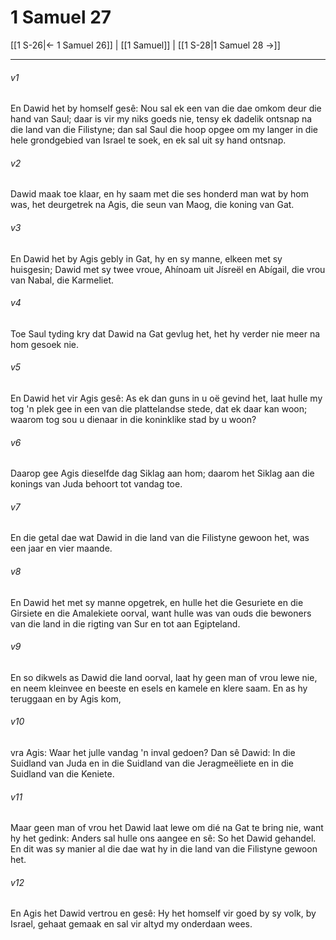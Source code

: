 # 1 Samuel 27

[[1 S-26|← 1 Samuel 26]] | [[1 Samuel]] | [[1 S-28|1 Samuel 28 →]]
***

###### v1
En Dawid het by homself gesê: Nou sal ek een van die dae omkom deur die hand van Saul; daar is vir my niks goeds nie, tensy ek dadelik ontsnap na die land van die Filistyne; dan sal Saul die hoop opgee om my langer in die hele grondgebied van Israel te soek, en ek sal uit sy hand ontsnap. 
###### v2
Dawid maak toe klaar, en hy saam met die ses honderd man wat by hom was, het deurgetrek na Agis, die seun van Maog, die koning van Gat. 
###### v3
En Dawid het by Agis gebly in Gat, hy en sy manne, elkeen met sy huisgesin; Dawid met sy twee vroue, Ahínoam uit Jísreël en Abígail, die vrou van Nabal, die Karmeliet. 
###### v4
Toe Saul tyding kry dat Dawid na Gat gevlug het, het hy verder nie meer na hom gesoek nie. 
###### v5
En Dawid het vir Agis gesê: As ek dan guns in u oë gevind het, laat hulle my tog 'n plek gee in een van die plattelandse stede, dat ek daar kan woon; waarom tog sou u dienaar in die koninklike stad by u woon? 
###### v6
Daarop gee Agis dieselfde dag Siklag aan hom; daarom het Siklag aan die konings van Juda behoort tot vandag toe. 
###### v7
En die getal dae wat Dawid in die land van die Filistyne gewoon het, was een jaar en vier maande. 
###### v8
En Dawid het met sy manne opgetrek, en hulle het die Gesuriete en die Girsiete en die Amalekiete oorval, want hulle was van ouds die bewoners van die land in die rigting van Sur en tot aan Egipteland. 
###### v9
En so dikwels as Dawid die land oorval, laat hy geen man of vrou lewe nie, en neem kleinvee en beeste en esels en kamele en klere saam. En as hy teruggaan en by Agis kom, 
###### v10
vra Agis: Waar het julle vandag 'n inval gedoen? Dan sê Dawid: In die Suidland van Juda en in die Suidland van die Jeragmeëliete en in die Suidland van die Keniete. 
###### v11
Maar geen man of vrou het Dawid laat lewe om dié na Gat te bring nie, want hy het gedink: Anders sal hulle ons aangee en sê: So het Dawid gehandel. En dit was sy manier al die dae wat hy in die land van die Filistyne gewoon het. 
###### v12
En Agis het Dawid vertrou en gesê: Hy het homself vir goed by sy volk, by Israel, gehaat gemaak en sal vir altyd my onderdaan wees. 
